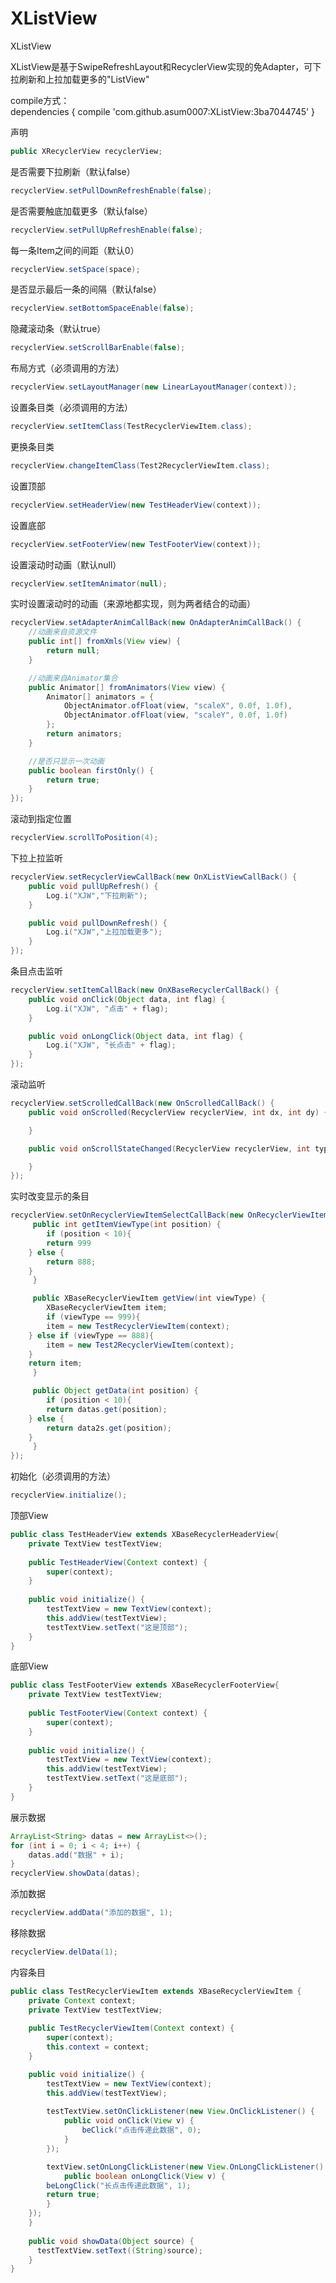 # XListView
XListView

XListView是基于SwipeRefreshLayout和RecyclerView实现的免Adapter，可下拉刷新和上拉加载更多的"ListView"

compile方式：<br>
dependencies {
	compile 'com.github.asum0007:XListView:3ba7044745'
}

声明
```Java
public XRecyclerView recyclerView;
```

是否需要下拉刷新（默认false）
```Java
recyclerView.setPullDownRefreshEnable(false);
```

是否需要触底加载更多（默认false）
```Java
recyclerView.setPullUpRefreshEnable(false);
```

每一条Item之间的间距（默认0）
```Java
recyclerView.setSpace(space);
```

是否显示最后一条的间隔（默认false）
```Java
recyclerView.setBottomSpaceEnable(false);
```

隐藏滚动条（默认true）
```Java
recyclerView.setScrollBarEnable(false);
```

布局方式（必须调用的方法）
```Java
recyclerView.setLayoutManager(new LinearLayoutManager(context));
```

设置条目类（必须调用的方法）
```Java
recyclerView.setItemClass(TestRecyclerViewItem.class);
```

更换条目类
```Java
recyclerView.changeItemClass(Test2RecyclerViewItem.class);
```

设置顶部
```Java
recyclerView.setHeaderView(new TestHeaderView(context));
```

设置底部
```Java
recyclerView.setFooterView(new TestFooterView(context));
```

设置滚动时动画（默认null）
```Java
recyclerView.setItemAnimator(null);
```

实时设置滚动时的动画（来源地都实现，则为两者结合的动画）
```Java
recyclerView.setAdapterAnimCallBack(new OnAdapterAnimCallBack() {
    //动画来自资源文件
    public int[] fromXmls(View view) {
        return null;
    }

    //动画来自Animator集合
    public Animator[] fromAnimators(View view) {
        Animator[] animators = {
            ObjectAnimator.ofFloat(view, "scaleX", 0.0f, 1.0f),
            ObjectAnimator.ofFloat(view, "scaleY", 0.0f, 1.0f)
        };
        return animators;
    }

    //是否只显示一次动画
    public boolean firstOnly() {
        return true;
    }
});
```
滚动到指定位置
```Java
recyclerView.scrollToPosition(4);
```

下拉上拉监听
```Java
recyclerView.setRecyclerViewCallBack(new OnXListViewCallBack() {
    public void pullUpRefresh() {
        Log.i("XJW","下拉刷新");
    }

    public void pullDownRefresh() {
        Log.i("XJW","上拉加载更多");
    }
});
```

条目点击监听
```Java
recyclerView.setItemCallBack(new OnXBaseRecyclerCallBack() {
    public void onClick(Object data, int flag) {
        Log.i("XJW", "点击" + flag);
    }

    public void onLongClick(Object data, int flag) {
        Log.i("XJW", "长点击" + flag);
    }
});
```

滚动监听
```Java
recyclerView.setScrolledCallBack(new OnScrolledCallBack() {
    public void onScrolled(RecyclerView recyclerView, int dx, int dy) {

    }

    public void onScrollStateChanged(RecyclerView recyclerView, int type) {

    }
});
```

实时改变显示的条目
```Java
recyclerView.setOnRecyclerViewItemSelectCallBack(new OnRecyclerViewItemSelectCallBack() {
     public int getItemViewType(int position) {
     	if (position < 10){
	    return 999
	} else {
	    return 888;
	}
     }

     public XBaseRecyclerViewItem getView(int viewType) {
        XBaseRecyclerViewItem item;
        if (viewType == 999){
	    item = new TestRecyclerViewItem(context);
	} else if (viewType == 888){
	    item = new Test2RecyclerViewItem(context);
	}
	return item;
     }

     public Object getData(int position) {
        if (position < 10){
	    return datas.get(position);
	} else {
	    return data2s.get(position);
	}
     }
});
```

初始化（必须调用的方法）
```Java
recyclerView.initialize();
```

顶部View
```Java
public class TestHeaderView extends XBaseRecyclerHeaderView{
    private TextView testTextView;
    
    public TestHeaderView(Context context) {
        super(context);
    }
    
    public void initialize() {
        testTextView = new TextView(context);
        this.addView(testTextView);
        testTextView.setText("这是顶部");
    }
}
```

底部View
```Java
public class TestFooterView extends XBaseRecyclerFooterView{
    private TextView testTextView;
    
    public TestFooterView(Context context) {
        super(context);
    }
    
    public void initialize() {
        testTextView = new TextView(context);
        this.addView(testTextView);
        testTextView.setText("这是底部");
    }
}
```

展示数据
```Java
ArrayList<String> datas = new ArrayList<>();
for (int i = 0; i < 4; i++) {
    datas.add("数据" + i);
}
recyclerView.showData(datas);
```

添加数据
```Java
recyclerView.addData("添加的数据", 1);
```

移除数据
```Java
recyclerView.delData(1);
```

内容条目
```Java
public class TestRecyclerViewItem extends XBaseRecyclerViewItem {
    private Context context;
    private TextView testTextView;
    
    public TestRecyclerViewItem(Context context) {
        super(context);
        this.context = context;
    }

    public void initialize() {
        testTextView = new TextView(context);
        this.addView(testTextView);
      
        testTextView.setOnClickListener(new View.OnClickListener() {
            public void onClick(View v) {
                beClick("点击传递此数据", 0);
            }
        });

        textView.setOnLongClickListener(new View.OnLongClickListener() {
            public boolean onLongClick(View v) {
		beLongClick("长点击传递此数据", 1);
		return true;
	    }
	});
    }
    
    public void showData(Object source) {
      testTextView.setText((String)source);
    }
}
```
